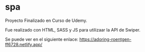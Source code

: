 # spa

Proyecto Finalizado en Curso de Udemy.

Fue realizado con HTML, SASS y JS para utilizaar la API de Swiper.

Se puede ver en el siguiente enlace: https://adoring-roentgen-ff6728.netlify.app/
